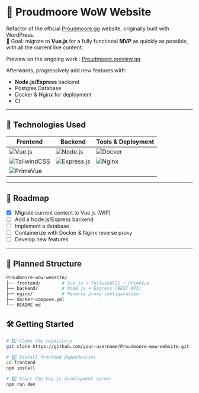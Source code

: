 # 🌊 Proudmoore WoW Website

Refactor of the official [Proudmoore.gg](https://proudmoore.gg/) website, originally built with WordPress.  
🎯 Goal: migrate to **Vue.js** for a fully functional **MVP** as quickly as possible, with all the current live content.

Preview on the ongoing work : [Proudmoore.preview.gg](https://wildtransfer.fr/)

Afterwards, progressively add new features with:

- **Node.js/Express** backend
- Postgres Database
- Docker & Nginx for deployment
- CI

---

## 🚀 Technologies Used

| Frontend                                                                                                              | Backend                                                                                                        | Tools & Deployment                                                                                    |
| --------------------------------------------------------------------------------------------------------------------- | -------------------------------------------------------------------------------------------------------------- | ----------------------------------------------------------------------------------------------------- |
| ![Vue.js](https://img.shields.io/badge/Vue.js-35495E?style=for-the-badge&logo=vuedotjs&logoColor=4FC08D)              | ![Node.js](https://img.shields.io/badge/Node.js-339933?style=for-the-badge&logo=node.js&logoColor=white)       | ![Docker](https://img.shields.io/badge/Docker-2496ED?style=for-the-badge&logo=docker&logoColor=white) |
| ![TailwindCSS](https://img.shields.io/badge/TailwindCSS-38B2AC?style=for-the-badge&logo=tailwind-css&logoColor=white) | ![Express.js](https://img.shields.io/badge/Express.js-000000?style=for-the-badge&logo=express&logoColor=white) | ![Nginx](https://img.shields.io/badge/Nginx-009639?style=for-the-badge&logo=nginx&logoColor=white)    |
| ![PrimeVue](https://img.shields.io/badge/PrimeVue-4CAF50?style=for-the-badge&logo=primefaces&logoColor=white)         |                                                                                                                |                                                                                                       |

---

## 📌 Roadmap

- [x] Migrate current content to Vue.js (WIP)
- [ ] Add a Node.js/Express backend
- [ ] Implement a database
- [ ] Containerize with Docker & Nginx reverse proxy
- [ ] Develop new features

---

## 📂 Planned Structure

```bash
Proudmoore-wow-website/
├── frontend/        # Vue.js + TailwindCSS + PrimeVue
├── backend/         # Node.js + Express (REST API)
├── nginx/           # Reverse proxy configuration
├── docker-compose.yml
└── README.md
```

## 🛠 Getting Started

```bash
# 1️⃣ Clone the repository
git clone https://github.com/your-username/Proudmoore-wow-website.git

# 2️⃣ Install frontend dependencies
cd frontend
npm install

# 3️⃣ Start the Vue.js development server
npm run dev
```
